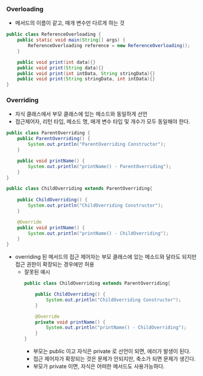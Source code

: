 ### Overloading
- 메서드의 이름이 같고, 매개 변수만 다르게 하는 것
~~~java
public class ReferenceOverloading {
    public static void main(String[] args) {
        ReferenceOverloading reference = new ReferenceOverloading();
    }

    public void print(int data){}
    public void print(String data){}
    public void print(int intData, String stringData){}
    public void print(String stringData, int intData){}
}

~~~

### Overriding
- 자식 클래스에서 부모 클래스에 있는 메소드와 동일하게 선언
- 접근제어자, 리턴 타입, 메소드 명, 매개 변수 타입 및 개수가 모두 동일해야 한다.
~~~ java
public class ParentOverriding {
    public ParentOverriding() {
        System.out.println("ParentOverriding Constructor");
    }

    public void printName() {
        System.out.println("printName() - ParentOverriding");
    }
}
~~~
~~~ java
public class ChildOverriding extends ParentOverriding{
    
    public ChildOverriding() {
        System.out.println("ChildOverriding Constructor");
    }

    @Override
    public void printName() {
        System.out.println("printName() - ChildOverriding");
    }
}
~~~
- overriding 된 메서드의 접근 제어자는 부모 클래스에 있는 메소드와 달라도 되지만 접근 권한이 확장되는 경우에만 허용
  - 잘못된 예시
    ~~~java
    public class ChildOverriding extends ParentOverriding{
    
        public ChildOverriding() {
            System.out.println("ChildOverriding Constructor");
        }

        @Override
        private void printName() {
            System.out.println("printName() - ChildOverriding");
        }
    }
    ~~~
    - 부모는 public 이고 자식은 private 로 선언이 되면, 에러가 발생이 된다.
    - 접근 제어자가 확장되는 것은 문제가 안되지만, 축소가 되면 문제가 생긴다.
    - 부모가 private 이면, 자식은 어떠한 메서드도 사용가능하다.